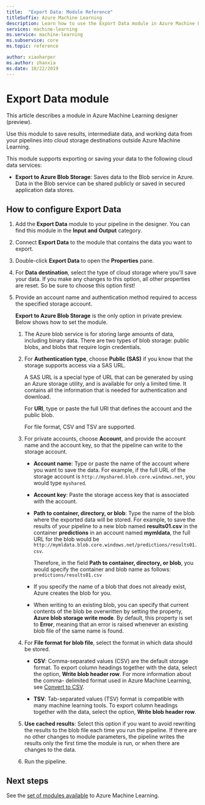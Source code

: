 ```yaml
---
title:  "Export Data: Module Reference"
titleSuffix: Azure Machine Learning
description: Learn how to use the Export Data module in Azure Machine Learning to save results, intermediate data, and working data from your pipelines into cloud storage destinations outside Azure Machine Learning.
services: machine-learning
ms.service: machine-learning
ms.subservice: core
ms.topic: reference

author: xiaoharper
ms.author: zhanxia
ms.date: 10/22/2019
---
```

# Export Data module

This article describes a module in Azure Machine Learning designer (preview).

Use this module to save results, intermediate data, and working data from your pipelines into cloud storage destinations outside Azure Machine Learning.

This module supports exporting or saving your data to the following cloud data services:


- **Export to Azure Blob Storage**: Saves data to the Blob service in Azure. Data in the Blob service can be shared publicly or saved in secured application data stores.

  
## How to configure Export Data

1. Add the **Export Data** module to your pipeline in the designer. You can find this module in the **Input and Output** category.

2. Connect **Export Data** to the module that contains the data you want to export.

3. Double-click **Export Data** to open the **Properties** pane.

4. For **Data destination**, select the type of cloud storage where you'll save your data. If you make any changes to this option, all other properties are reset. So be sure to choose this option first!

5. Provide an account name and authentication method required to access the specified storage account.

    **Export to Azure Blob Storage** is the only option in private preview. Below shows how to set the module.
    1. The Azure blob service is for storing large amounts of data, including binary data. There are two types of blob storage: public blobs, and blobs that require login credentials.

    2. For **Authentication type**, choose **Public (SAS)** if you know that the storage supports access via a SAS URL.

          A SAS URL is a special type of URL that can be  generated by using an Azure storage utility, and is available for only a limited time.  It contains all the information that is needed for authentication and download.

        For **URI**, type or paste the full URI that defines the account and the public blob.

        For file format, CSV and TSV are supported.

    3. For private accounts, choose **Account**, and provide the account name and the account key, so that the pipeline can write to the storage account.

         - **Account name**: Type or paste the name of the account where you want to save the data. For example, if the full URL of the storage account is `http://myshared.blob.core.windows.net`, you would type `myshared`.

        - **Account key**: Paste the storage access key that is associated with the account.

        -  **Path to container, directory, or blob**: Type the name of the blob where the exported data will be stored. For example, to save the results of your pipeline to a new blob named **results01.csv** in the container **predictions** in an account named **mymldata**, the full URL for the blob would be `http://mymldata.blob.core.windows.net/predictions/results01.csv`.

            Therefore, in the field  **Path to container, directory, or blob**, you would specify the container and blob name as follows: `predictions/results01.csv`

        - If you specify the name of a blob that does not already exist, Azure creates the blob for you.

       -  When writing to an existing blob, you can specify that current contents of the blob be overwritten by setting the property, **Azure blob storage write mode**. By default, this property is set to **Error**, meaning that an error is raised whenever an existing blob file of the same name is found.


    4. For **File format for blob file**, select the format in which data should be stored.

        - **CSV**: Comma-separated values (CSV) are the default storage format. To export column headings together with the data, select the option, **Write blob header row**.  For more information about the comma- delimited format used in Azure Machine Learning, see [Convert to CSV](./convert-to-csv.md).

        - **TSV**: Tab-separated values (TSV) format is compatible with many machine learning tools. To export column headings together with the data, select the option, **Write blob header row**.  

 
    5. **Use cached results**: Select this option if you want to avoid rewriting the results to the blob file each time you run the pipeline. If there are no other changes to module parameters, the pipeline writes the results only the first time the module is run, or when there are changes to the data.

    6. Run the pipeline.

## Next steps

See the [set of modules available](module-reference.md) to Azure Machine Learning. 